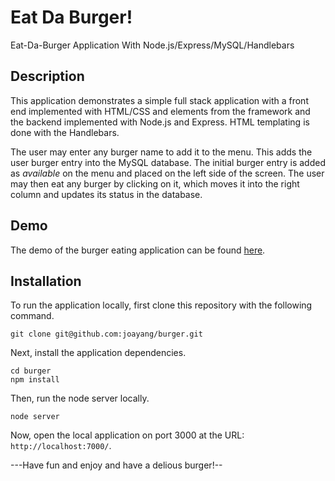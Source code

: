 
# Eat Da Burger!
Eat-Da-Burger Application With Node.js/Express/MySQL/Handlebars

## Description

This application demonstrates a simple full stack application with a front end implemented with HTML/CSS and elements from the framework and the backend implemented with Node.js and Express. HTML templating is done with the Handlebars.

The user may enter any burger name to add it to the menu. This adds the user burger entry into the MySQL database. The initial burger entry is added as *available* on the menu and placed on the left side of the screen. The user may then eat any burger by clicking on it, which moves it into the right column and updates its status in the database.

## Demo

The demo of the burger eating application can be found [here](https://burger.herokuapp.com/).

## Installation

To run the application locally, first clone this repository with the following command.

	git clone git@github.com:joayang/burger.git
	
Next, install the application dependencies.

	cd burger
	npm install
	
Then, run the node server locally.

	node server
	
Now, open the local application on port 3000 at the URL: `http://localhost:7000/`.

---Have fun and enjoy and have a delious burger!--






